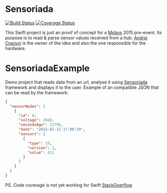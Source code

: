 # Sensoriada
[![Build Status](https://travis-ci.org/grigaci/Sensoriada.svg?branch=master)](https://travis-ci.org/grigaci/Sensoriada) [![Coverage Status](https://coveralls.io/repos/grigaci/Sensoriada/badge.png?branch=master)](https://coveralls.io/r/grigaci/Sensoriada?branch=master)

This Swift project is just an proof of concept for a [Mobos](http://romobos.com) 2015 pre-event.
Its purpose is to read & parse sensor values received from a hub.
[Andrei Craciun](https://plus.google.com/108106855611058265427/posts) is the owner of the idea and also the one responsible for the hardware.

# SensoriadaExample

Demo project that reads data from an url, analyse it using [Sensoriada](#sensoriada) framework and displays it to the user.
Example of an compatible JSON that can be read by the framework:
```json
{
  "sensorNodes": [
    {
      "id": 0,
      "voltage": 2848,
      "secondsAgo": 22796,
      "date": "2015-01-12 17:00:29",
      "sensors": [
        {
          "type": 10,
          "version": 1,
          "value": 412
        }
      ]
    }
  ]
}
```

PS. Code coverage is not yet working for Swift [StackOverflow](http://stackoverflow.com/questions/25006983/is-code-coverage-already-working-for-swift)

